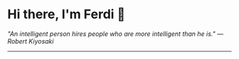 <h1>Hi there, I'm Ferdi 👋</h1>

<p><em>
  "An intelligent person hires people who are more intelligent than he is." — Robert Kiyosaki
</em></p>

---
